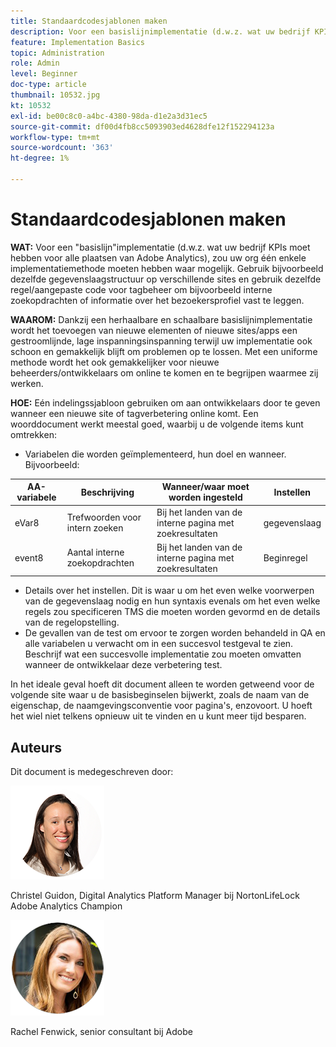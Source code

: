 ```yaml
---
title: Standaardcodesjablonen maken
description: Voor een basislijnimplementatie (d.w.z. wat uw bedrijf KPIs voor alle plaatsen van Adobe Analytics moet hebben), zou uw org één enkele implementatiemethode moeten hebben waar mogelijk.
feature: Implementation Basics
topic: Administration
role: Admin
level: Beginner
doc-type: article
thumbnail: 10532.jpg
kt: 10532
exl-id: be00c8c0-a4bc-4380-98da-d1e2a3d31ec5
source-git-commit: df00d4fb8cc5093903ed4628dfe12f152294123a
workflow-type: tm+mt
source-wordcount: '363'
ht-degree: 1%

---
```


# Standaardcodesjablonen maken

**WAT:** Voor een &quot;basislijn&quot;implementatie (d.w.z. wat uw bedrijf KPIs moet hebben voor alle plaatsen van Adobe Analytics), zou uw org één enkele implementatiemethode moeten hebben waar mogelijk. Gebruik bijvoorbeeld dezelfde gegevenslaagstructuur op verschillende sites en gebruik dezelfde regel/aangepaste code voor tagbeheer om bijvoorbeeld interne zoekopdrachten of informatie over het bezoekersprofiel vast te leggen.

**WAAROM:** Dankzij een herhaalbare en schaalbare basislijnimplementatie wordt het toevoegen van nieuwe elementen of nieuwe sites/apps een gestroomlijnde, lage inspanningsinspanning terwijl uw implementatie ook schoon en gemakkelijk blijft om problemen op te lossen. Met een uniforme methode wordt het ook gemakkelijker voor nieuwe beheerders/ontwikkelaars om online te komen en te begrijpen waarmee zij werken.

**HOE:** Eén indelingssjabloon gebruiken om aan ontwikkelaars door te geven wanneer een nieuwe site of tagverbetering online komt. Een woorddocument werkt meestal goed, waarbij u de volgende items kunt omtrekken:

* Variabelen die worden geïmplementeerd, hun doel en wanneer. Bijvoorbeeld:

| AA-variabele | Beschrijving | Wanneer/waar moet worden ingesteld | Instellen |
|--- |--- |--- |--- |
| eVar8 | Trefwoorden voor intern zoeken | Bij het landen van de interne pagina met zoekresultaten | gegevenslaag |
| event8 | Aantal interne zoekopdrachten | Bij het landen van de interne pagina met zoekresultaten | Beginregel |

* Details over het instellen. Dit is waar u om het even welke voorwerpen van de gegevenslaag nodig en hun syntaxis evenals om het even welke regels zou specificeren TMS die moeten worden gevormd en de details van de regelopstelling.
* De gevallen van de test om ervoor te zorgen worden behandeld in QA en alle variabelen u verwacht om in een succesvol testgeval te zien. Beschrijf wat een succesvolle implementatie zou moeten omvatten wanneer de ontwikkelaar deze verbetering test.

In het ideale geval hoeft dit document alleen te worden getweend voor de volgende site waar u de basisbeginselen bijwerkt, zoals de naam van de eigenschap, de naamgevingsconventie voor pagina&#39;s, enzovoort. U hoeft het wiel niet telkens opnieuw uit te vinden en u kunt meer tijd besparen.

## Auteurs

Dit document is medegeschreven door:

![Christel Guidon](assets/Christel-Headshot-150.png)

Christel Guidon, Digital Analytics Platform Manager bij NortonLifeLock Adobe Analytics Champion

![Rachel Fenwick](assets/Rachel-Fenwick-150.png)

Rachel Fenwick, senior consultant bij Adobe
